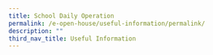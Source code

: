 ```yaml
---
title: School Daily Operation
permalink: /e-open-house/useful-information/permalink/
description: ""
third_nav_title: Useful Information
---
```

